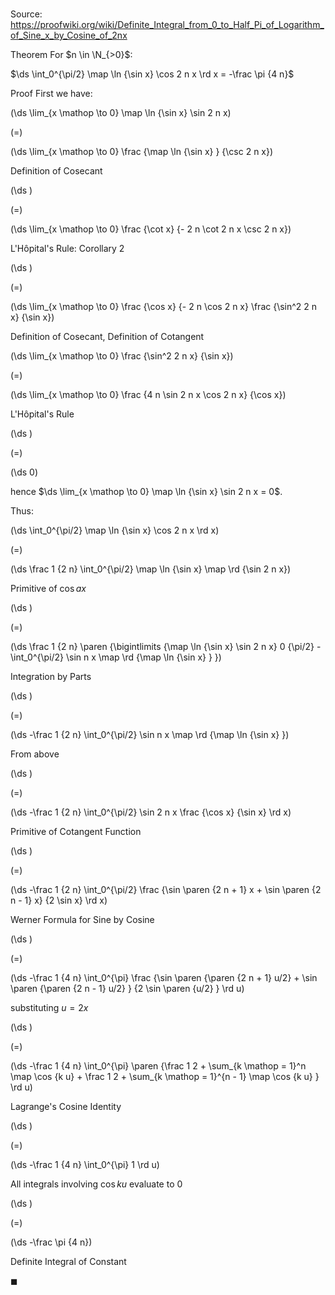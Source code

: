 # 

Source: https://proofwiki.org/wiki/Definite_Integral_from_0_to_Half_Pi_of_Logarithm_of_Sine_x_by_Cosine_of_2nx

Theorem
For $n \in \N_{>0}$:

$\ds \int_0^{\pi/2} \map \ln {\sin x} \cos 2 n x \rd x = -\frac \pi {4 n}$


Proof
First we have:














\(\ds \lim_{x \mathop \to 0} \map \ln {\sin x} \sin 2 n x\)

\(=\)







\(\ds \lim_{x \mathop \to 0} \frac {\map \ln {\sin x} } {\csc 2 n x}\)





Definition of Cosecant














\(\ds \)

\(=\)







\(\ds \lim_{x \mathop \to 0} \frac {\cot x} {- 2 n \cot 2 n x \csc 2 n x}\)





L'Hôpital's Rule: Corollary $2$














\(\ds \)

\(=\)







\(\ds \lim_{x \mathop \to 0} \frac {\cos x} {- 2 n \cos 2 n x} \frac {\sin^2 2 n x} {\sin x}\)





Definition of Cosecant, Definition of Cotangent














\(\ds \lim_{x \mathop \to 0} \frac {\sin^2 2 n x} {\sin x}\)

\(=\)







\(\ds \lim_{x \mathop \to 0} \frac {4 n \sin 2 n x \cos 2 n x} {\cos x}\)





L'Hôpital's Rule














\(\ds \)

\(=\)







\(\ds 0\)









hence $\ds \lim_{x \mathop \to 0} \map \ln {\sin x} \sin 2 n x = 0$.

Thus:














\(\ds \int_0^{\pi/2} \map \ln {\sin x} \cos 2 n x \rd x\)

\(=\)







\(\ds \frac 1 {2 n} \int_0^{\pi/2} \map \ln {\sin x} \map \rd {\sin 2 n x}\)





Primitive of $\cos a x$














\(\ds \)

\(=\)







\(\ds \frac 1 {2 n} \paren {\bigintlimits {\map \ln {\sin x} \sin 2 n x} 0 {\pi/2} - \int_0^{\pi/2} \sin n x \map \rd {\map \ln {\sin x} } }\)





Integration by Parts














\(\ds \)

\(=\)







\(\ds -\frac 1 {2 n} \int_0^{\pi/2} \sin n x \map \rd {\map \ln {\sin x} }\)





From above














\(\ds \)

\(=\)







\(\ds -\frac 1 {2 n} \int_0^{\pi/2} \sin 2 n x \frac {\cos x} {\sin x} \rd x\)





Primitive of Cotangent Function














\(\ds \)

\(=\)







\(\ds -\frac 1 {2 n} \int_0^{\pi/2} \frac {\sin \paren {2 n + 1} x + \sin \paren {2 n - 1} x} {2 \sin x} \rd x\)





Werner Formula for Sine by Cosine














\(\ds \)

\(=\)







\(\ds -\frac 1 {4 n} \int_0^{\pi} \frac {\sin \paren {\paren {2 n + 1} u/2} + \sin \paren {\paren {2 n - 1} u/2} } {2 \sin \paren {u/2} } \rd u\)





substituting $u = 2 x$














\(\ds \)

\(=\)







\(\ds -\frac 1 {4 n} \int_0^{\pi} \paren {\frac 1 2 + \sum_{k \mathop = 1}^n \map \cos {k u} + \frac 1 2 + \sum_{k \mathop = 1}^{n - 1} \map \cos {k u} } \rd u\)





Lagrange's Cosine Identity














\(\ds \)

\(=\)







\(\ds -\frac 1 {4 n} \int_0^{\pi} 1 \rd u\)





All integrals involving $\cos k u$ evaluate to $0$














\(\ds \)

\(=\)







\(\ds -\frac \pi {4 n}\)





Definite Integral of Constant



$\blacksquare$





